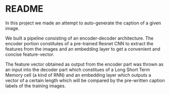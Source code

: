 # README

In this project we made an attempt to auto-generate the caption of a given image.

We built a pipeline consisting of an encoder-decoder architecture. The encoder portion constitutes of a pre-trained Resnet CNN
to extract the features from the images and an embedding layer to get a convenient and concise feature-vector.

The feature vector obtained as output from the encoder part was thrown as an input into the decoder part which constitues of 
a Long Short Term Memory cell (a kind of RNN) and an embedding layer which outputs a vector of a certain length which will be
compared by the pre-written caption labels of the training images.
